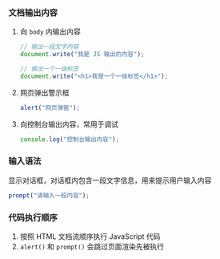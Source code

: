 ### 文档输出内容

1. 向 `body` 内输出内容

   ```js
   // 输出一段文字内容
   document.write("我是 JS 输出的内容");

   // 输出一个一级标签
   document.write("<h1>我是一个一级标签</h1>");
   ```

2. 网页弹出警示框

   ```js
   alert("网页弹窗");
   ```

3. 向控制台输出内容，常用于调试

   ```js
   console.log("控制台输出内容");
   ```

### 输入语法

显示对话框，对话框内包含一段文字信息，用来提示用户输入内容

```js
prompt("请输入一段内容");
```

### 代码执行顺序

1. 按照 HTML 文档流顺序执行 JavaScript 代码
2. `alert()` 和 `prompt()` 会跳过页面渲染先被执行

